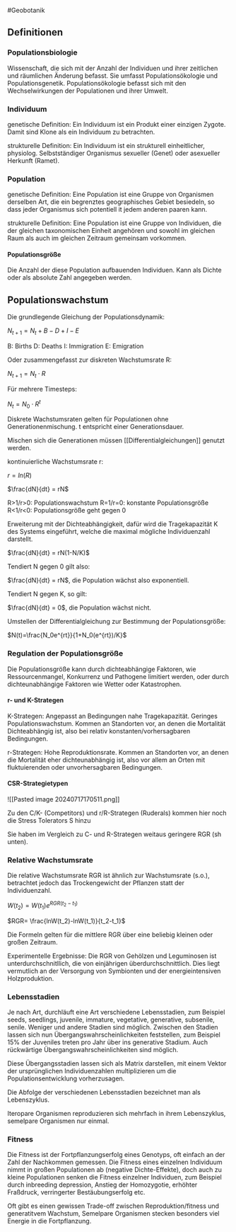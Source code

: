 #Geobotanik

## Definitionen

### Populationsbiologie

Wissenschaft, die sich mit der Anzahl der Individuen und ihrer zeitlichen und räumlichen Änderung befasst. Sie umfasst Populationsökologie und Populationsgenetik. Populationsökologie befasst sich mit den Wechselwirkungen der Populationen und ihrer Umwelt.

### Individuum

genetische Definition: Ein Individuum ist ein Produkt einer einzigen Zygote. Damit sind Klone als ein Individuum zu betrachten.

strukturelle Definition: Ein Individuum ist ein strukturell einheitlicher, physiolog. Selbstständiger Organismus sexueller (Genet) oder asexueller Herkunft (Ramet).

### Population

genetische Definition: Eine Population ist eine Gruppe von Organismen derselben Art, die ein begrenztes geographisches Gebiet besiedeln, so dass jeder Organismus sich potentiell it jedem anderen paaren kann.

strukturelle Definition: Eine Population ist eine Gruppe von Individuen, die der gleichen taxonomischen Einheit angehören und sowohl im gleichen Raum als auch im gleichen Zeitraum gemeinsam vorkommen.

#### Populationsgröße

Die Anzahl der diese Population aufbauenden Individuen. Kann als Dichte oder als absolute Zahl angegeben werden.

## Populationswachstum

Die grundlegende Gleichung der Populationsdynamik:

$N_{t+1}=N_t+B-D+I-E$

B: Births
D: Deaths
I: Immigration
E: Emigration

Oder zusammengefasst zur diskreten Wachstumsrate R:

$N_{t+1}=N_t\cdot R$
 
 Für mehrere Timesteps:

$N_{t}=N_0\cdot R^t$

Diskrete Wachstumsraten gelten für Populationen ohne Generationenmischung. t entspricht einer Generationsdauer.

Mischen sich die Generationen müssen [[Differentialgleichungen]] genutzt werden.

kontinuierliche Wachstumsrate r:

$r=ln(R)$

$\frac{dN}{dt} = rN$

R>1/r>0: Populationswachstum
R=1/r=0: konstante Populationsgröße
R<1/r<0: Populationsgröße geht gegen 0

Erweiterung mit der Dichteabhängigkeit, dafür wird die Tragekapazität K des Systems eingeführt, welche die maximal mögliche Individuenzahl darstellt.

$\frac{dN}{dt} = rN(1-N/K)$

Tendiert N gegen 0 gilt also:

$\frac{dN}{dt} = rN$, die Population wächst also exponentiell.

Tendiert N gegen K, so gilt: 

$\frac{dN}{dt} = 0$, die Population wächst nicht.

Umstellen der Differentialgleichung zur Bestimmung der Populationsgröße:

$N(t)=\frac{N_0e^{rt}}{1+N_0(e^{rt})/K}$

### Regulation der Populationsgröße

Die Populationsgröße kann durch dichteabhängige Faktoren, wie Ressourcenmangel, Konkurrenz und Pathogene limitiert werden, oder durch dichteunabhängige Faktoren wie Wetter oder Katastrophen.

#### r- und K-Strategen

K-Strategen: Angepasst an Bedingungen nahe Tragekapazität. Geringes Populationswachstum. Kommen an Standorten vor, an denen die Mortalität Dichteabhängig ist, also bei relativ konstanten/vorhersagbaren Bedingungen.

r-Strategen: Hohe Reproduktionsrate. Kommen an Standorten vor, an denen die Mortalität eher dichteunabhängig ist, also vor allem an Orten mit fluktuierenden oder unvorhersagbaren Bedingungen.

#### CSR-Strategietypen

![[Pasted image 20240717170511.png]]

Zu den C/K- (Competitors) und r/R-Strategen (Ruderals) kommen hier noch die Stress Tolerators S hinzu

Sie haben im Vergleich zu C- und R-Strategen weitaus geringere RGR (sh unten).

### Relative Wachstumsrate

Die relative Wachstumsrate RGR ist ähnlich zur Wachstumsrate (s.o.), betrachtet jedoch das Trockengewicht der Pflanzen statt der Individuenzahl.

$W(t_2)=W(t_1)e^{RGR(t_2-t_1)}$

$RGR= \frac{lnW(t_2)-lnW(t_1)}{t_2-t_1}$

Die Formeln gelten für die mittlere RGR über eine beliebig kleinen oder großen Zeitraum.

Experimentelle Ergebnisse: Die RGR von Gehölzen und Leguminosen ist unterdurchschnitllich, die von einjährigen überdurchschnittlich. Dies liegt vermutlich an der Versorgung von Symbionten und der energieintensiven Holzproduktion.

### Lebensstadien

Je nach Art, durchläuft eine Art verschiedene Lebensstadien, zum Beispiel seeds, seedlings, juvenile, immature, vegetative, generative, subsenile, senile. Weniger und andere Stadien sind möglich. Zwischen den Stadien lassen sich nun Übergangswahrscheinlichkeiten feststellen, zum Beispiel 15% der Juveniles treten pro Jahr über ins generative Stadium. Auch rückwärtige Übergangswahrscheinlichkeiten sind möglich.

Diese Übergangsstadien lassen sich als Matrix darstellen, mit einem Vektor der ursprünglichen Individuenzahlen multiplizieren um die Populationsentwicklung vorherzusagen.

Die Abfolge der verschiedenen Lebensstadien bezeichnet man als Lebenszyklus.

Iteropare Organismen reproduzieren sich mehrfach in ihrem Lebenszyklus, semelpare Organismen nur einmal.

### Fitness

Die Fitness ist der Fortpflanzungserfolg eines Genotyps, oft einfach an der Zahl der Nachkommen gemessen. Die Fitness eines einzelnen Individuum nimmt in großen Populationen ab (negative Dichte-Effekte), doch auch zu kleine Populationen senken die Fitness einzelner Individuen, zum Beispiel durch inbreeding depression, Anstieg der Homozygotie, erhöhter Fraßdruck, verringerter Bestäubungserfolg etc.

Oft gibt es einen gewissen Trade-off zwischen Reproduktion/fitness und generatitvem Wachstum, Semelpare Organismen stecken besonders viel Energie in die Fortpflanzung.